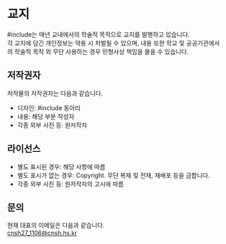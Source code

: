 # 교지

#include는 매년 교내에서의 학술적 목적으로 교지를 발행하고 있습니다.<br>
각 교지에 담긴 개인정보는 악용 시 처벌될 수 있으며, 내용 또한 학교 및 공공기관에서의 학술적 목적 외 무단 사용하는 경우 민형사상 책임을 물을 수 있습니다.<br>
## 저작권자
저작물의 저작권자는 다음과 같습니다.
* 디자인: #include 동아리
* 내용: 해당 부분 작성자
* 각종 외부 사진 등: 원저작자
## 라이선스
* 별도 표시된 경우: 해당 사항에 따름
* 별도 표시가 없는 경우: Copyright. 무단 복제 및 전재, 재배포 등을 금합니다.
* 각종 외부 사진 등: 원저작자의 고시에 따름
## 문의
현재 대표의 이메일은 다음과 같습니다.<br>
cnsh27_1106@cnsh.hs.kr
